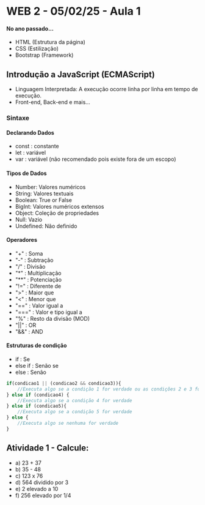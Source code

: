 # WEB 2 - 05/02/25 - Aula 1

#### No ano passado...
- HTML (Estrutura da página)
- CSS (Estilização)
- Bootstrap (Framework)

## Introdução a JavaScript (ECMAScript)
- Linguagem Interpretada: A execução ocorre linha por linha em tempo de execução. 
- Front-end, Back-end e mais...

 ### Sintaxe

 #### Declarando Dados

 - const : constante
 - let : variável
 - var : variável (não recomendado pois existe fora de um escopo)

 #### Tipos de Dados

 - Number: Valores numéricos
 - String: Valores textuais
 - Boolean: True or False
 - BigInt: Valores numéricos extensos
 - Object: Coleção de propriedades
 - Null: Vazio
 - Undefined: Não definido

 #### Operadores

 - "+" : Soma
 - "-" : Subtração
 - "/" : Divisão
 - "*" : Multiplicação
 - "**" : Potenciação
 - "!=" : Diferente de 
 - ">" : Maior que
 - "<" : Menor que
 - "==" : Valor igual a
 - "===" : Valor e tipo igual a
 - "%" : Resto da divisão (MOD)
 - "||" : OR
 - "&&" : AND

 #### Estruturas de condição
 - if : Se
 - else if : Senão se
 - else : Senão

```js
if(condicao1 || (condicao2 && condicao3)){
    //Executa algo se a condição 1 for verdade ou as condições 2 e 3 forem verdade
} else if (condicao4) {
    //Executa algo se a condição 4 for verdade
} else if (condicao5){
    //Executa algo se a condição 5 for verdade
} else {
    //Executa algo se nenhuma for verdade
}
```

## Atividade 1 - Calcule:

+ a) 23 + 37
+ b) 35 - 48
+ c) 123 x 76
+ d) 564 dividido por 3
+ e) 2 elevado a 10
+ f) 256 elevado por 1/4